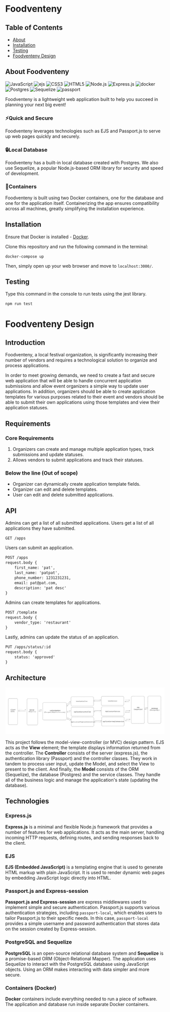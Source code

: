 # Foodventeny

## Table of Contents
- [About](#about-foodventeny)
- [Installation](#installation)
- [Testing](#testing)
- [Foodventeny Design](#foodventeny-design)
  
## About Foodventeny
![JavaScript](https://img.shields.io/badge/javascript-%23323330.svg?style=for-the-badge&logo=javascript&logoColor=%23F7DF1E) ![ejs](https://img.shields.io/badge/-ejs-b4ca65?style=for-the-badge) ![CSS3](https://img.shields.io/badge/css3-%231572B6.svg?style=for-the-badge&logo=css3&logoColor=white) ![HTML5](https://img.shields.io/badge/html5-%23E34F26.svg?style=for-the-badge&logo=html5&logoColor=white) ![Node.js](https://img.shields.io/badge/node.js-6DA55F?style=for-the-badge&logo=node.js&logoColor=white) ![Express.js](https://img.shields.io/badge/express.js-%23404d59.svg?style=for-the-badge&logo=express&logoColor=%2361DAFB) ![docker](https://img.shields.io/badge/docker-%230db7ed.svg?style=for-the-badge&logo=docker&logoColor=white) ![Postgres](https://img.shields.io/badge/postgres-%23316192.svg?style=for-the-badge&logo=postgresql&logoColor=white) ![Sequelize](https://img.shields.io/badge/-Sequelize-52B0E7?style=for-the-badge&logo=sequelize&labelColor=52B0E7&logoColor=FFF) ![passport](https://img.shields.io/badge/-passport.js-success?style=for-the-badge&logo=data%3Aimage%2Fpng%3Bbase64%2CiVBORw0KGgoAAAANSUhEUgAAABQAAAAUCAMAAAC6V%200%2FAAABp1BMVEUAAAACAgADBAABAwIAAgEBAgEDAwAfJAA8TAMUQyEHIhMlLACcuwLU%20gDQ%2FwpC6XUy3nsop1oJJhU0PgDV%2FgLf%2FwPZ%2FwDT%2FwtD7HYz4Hw5638133kNOB4BAQANDwDE6gLa%2FwLW%2FwLN9AGJqgYqmE0y13Y24no25Xwy0XEEEAkAAQFnegTk%2FwbW%2Fwa43AIaHwAHHQ8uwmo14Hw47oQZbT0BBAKfwADa%2FwA%20SgAGBwACBgMQQyM763Y76nUrq1W7zlvv%2F3Td82oaHQ0EGRQeyKYg1rMZq47Rzt3%2F%2F%2F%2F18%2F8dHR8CAgIABgcALj0Auv4Au%2F8Air4AAQLOz8zz8%208dHRwCAQEACAsBlMACu%2FACxPwBYn0AAwTPz8%2Fz8%2FMdHh4CBwkAYX4BptgBu%2FQBufABs%20kAFBohISIFExcBtesBvPUBwPkAPE4AAwMNDg8AAAIAsugBwfsBmccALz4AAgPQ0ND4%20Pifn5%20SkZCJj5AKT2QALDkBAADOzs75%20PgSBgIBAQHe3t739%2FcSFRYBAgJKSkpeXl5ZWVlaWlpcXFxUVFQGBgYDAwMEBARuLVNYAAAA2ElEQVQY033QPQ5BQRSG4W%20Ya66ZqDQaCqUdsAC9Rm0BOsIGRCNUVBahsQyJv4SGCo1CVAohnDkz%2FhpvcZLzZDI3cwV8grrhJyHslIHfeMauUHTyguj9jbGrEa4Tq2BLild7q4TpXUZ8WudWiAAHJGzbjbHBwOID5qj1PF%20YaQpTj%2FEcLZMzQgo3RrilmAWfLHk0tEKPy4zao2asuA9dPNob7B1KqWF19EEFkjAc1PrwmEIq3rQX9mpdvDAEFvMgaEtnDiWWNCRk9%20vXtdyzG%2FgXn%20zwrL%2FxCRqzKl7S9qnvAAAAAElFTkSuQmCC)

Foodventeny is a lightweight web application built to help you succeed in planning your next big event!

### :zap:Quick and Secure

Foodventeny leverages technologies such as EJS and Passport.js to serve up web pages quickly and securely. 

### :lock:Local Database

Foodventeny has a built-in local database created with Postgres. We also use Sequelize, a popular Node.js-based ORM library for security and speed of development.

### :ship:Containers

Foodventeny is built using two Docker containers, one for the database and one for the application itself. Containerizing the app ensures compatibility across all machines, greatly simplifying the installation experience.

## Installation
Ensure that Docker is installed - [Docker](https://docs.docker.com/engine/install/). 

Clone this repository and run the following command in the terminal:
```
docker-compose up
```
Then, simply open up your web browser and move to `localhost:3000/`.

## Testing
Type this command in the console to run tests using the jest library.

```
npm run test
```

# Foodventeny Design

## Introduction
Foodventeny, a local festival organization, is significantly increasing their number of vendors and requires a technological solution to organize and process applications.

In order to meet growing demands, we need to create a fast and secure web application that will be able to handle concurrent application submissions and allow event organizers a simple way to update user applications. In addition, organizers should be able to create application templates for various purposes related to their event and vendors should be able to submit their own applications using those templates and view their application statuses.

## Requirements

### Core Requirements
1. Organizers can create and manage multiple application types, track submissions and update statuses.
2. Allows vendors to submit applications and track their statuses.

### Below the line (Out of scope)
- Organizer can dynamically create application template fields.
- Organizer can edit and delete templates.
- User can edit and delete submitted applications.

## API
Admins can get a list of all submitted applications. Users get a list of all applications they have submitted.
```
GET /apps
```

Users can submit an application.

```
POST /apps
request.body {
	first_name: 'pat',
	last_name: 'patpat',
	phone_number: 1231231231,
	email: pat@pat.com,
	description: 'pat desc'
}
```
Admins can create templates for applications.
```
POST /template
request.body {
	vendor_type: 'restaurant'
}
```
Lastly, admins can update the status of an application.
```
PUT /apps/status/:id
request.body {
	status: 'approved'
}
```

## Architecture
![MVC](foodventeny-mvc.png?raw=true  "Foodventeny MVC")

This project follows the model-view-controller (or MVC) design pattern. EJS acts as the **View** element; the template displays information returned from the controller. The **Controller** consists of the server (express.js), the authentication library (Passport) and the controller classes. They work in tandem to process user input, update the Model, and select the View to present to the client. And finally, the **Model** consists of the ORM (Sequelize), the database (Postgres) and the service classes. They handle all of the business logic and manage the application's state (updating the database).

## Technologies

### Express.js

**Express.js** is a minimal and flexible Node.js framework that provides a number of features for web applications. It acts as the main server, handling incoming HTTP requests, defining routes, and sending responses back to the client.

### EJS

**EJS (Embedded JavaScript)** is a templating engine that is used to generate HTML markup with plain JavaScript. It is used to render dynamic web pages by embedding JavaScript logic directly into HTML. 

### Passport.js and Express-session

**Passport.js and Express-session** are express middlewares used to implement simple and secure authentication. Passport.js supports various authentication strategies, including `passport-local`, which enables users to tailor Passport.js to their specific needs. In this case, `passport-local` provides a simple username and password authentication that stores data on the session created by Express-session.

### PostgreSQL and Sequelize

**PostgreSQL** is an open-source relational database system and **Sequelize** is a promise-based ORM (Object-Relational Mapper). The application uses Sequelize to interact with the PostgreSQL database using JavaScript objects. Using an ORM makes interacting with data simpler and more secure.

### Containers (Docker)

**Docker** containers include everything needed to run a piece of software. The application and database run inside separate Docker containers.